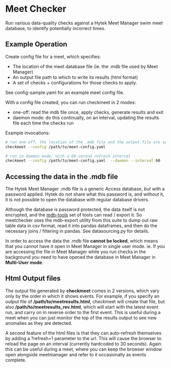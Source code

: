 # Meet Checker

Run various data-quality checks against a Hytek Meet Manager swim meet database, to identify potentially incorrect times.

## Example Operation

Create config file for a meet, which specifies:

* The location of the meet database file (ie. the .mdb file used by Meet Manager)
* An output file path to which to write its results (html format)
* A set of checks + configurations for those checks to apply.

See config-sample.yaml for an example meet config file.

With a config file created, you can run checkmeet in 2 modes:
* one-off: read the mdb file once, apply checks, generate results and exit
* daemon mode: do this continually, on an interval, updating the results file each time the checks run

Example invocations:

```sh
# run one-off, the location of the .mdb file and the output file are specified in the config file
checkmeet --config /path/to/meet-config.yaml 

# run in daemon mode, with a 60-second refresh interval
checkmeet --config /path/to/meet-config.yaml  --daemon --interval 60
```

## Accessing the data in the .mdb file

The Hytek Meet Manager .mdb file is a generic Access database, *but* with a password applied.  Hytek do not share
what this password is, and without it, it is not possible to open the database with regular database drivers.

Although the database is password protected, the data itself is not encrypted, and the 
[mdb-tools](https://github.com/mdbtools/mdbtools) set of tools can read / export it.  So meetchecker uses the 
mdb-export utility from this suite to dump out raw table data in csv format, read it into pandas dataframes, 
and then do the necessary joins / filtering in pandas.  See datasourcing.py for details.

In order to access the data the .mdb file **cannot be locked**, which means that you cannot have it open in Meet Manager
in single user mode.  ie. If you are accessing the file in Meet Manager while you run checks in the background you 
need to have opened the database in Meet Manager in **Multi-User mode**.

## Html Output files

The output file generated by **checkmeet** comes in 2 versions, which vary only by the order in which it shows events.
For example, if you specify an output file of **/path/to/meetresults.html**, checkmeet will create that file, but also
 **/path/to/meetresults_rev.html**, which will start with the latest event run, and carry on in reverse order to 
 the first event.  This is useful during a meet when you can just monitor the top of the results output to see new
 anomalies as they are detected.

 A second feature of the html files is that they can auto-refresh themselves by adding a ?refresh=1 parameter to 
 the url.  This will cause the browser to reload the page on an interval (currently hardcoded to 30 seconds).  Again
 this can be useful during a meet, where you can keep the browser window open alongside meetmanager and refer to it 
 occasionally as events complete.
 
